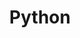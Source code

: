 ---
id: 5
title: Python
description: i have created many automating scripts and programs in python.
tech: 
logo: /images/python.png
website: 
github: https://github.com/sudoshivam
twitter: sudoshivam
---